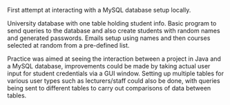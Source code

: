 First attempt at interacting with a MySQL database setup locally.

University database with one table holding student info. Basic program to send queries to the database and also create students with random names and generated passwords. Emails setup using names and then courses selected at random from a pre-defined list.

Practice was aimed at seeing the interaction between a project in Java and a MySQL database, improvements could be made by taking actual user input for student credentials via a GUI window. Setting up multiple tables for various user types such as lecturers/staff could also be done, with queries being sent to different tables to carry out comparisons of data between tables.
